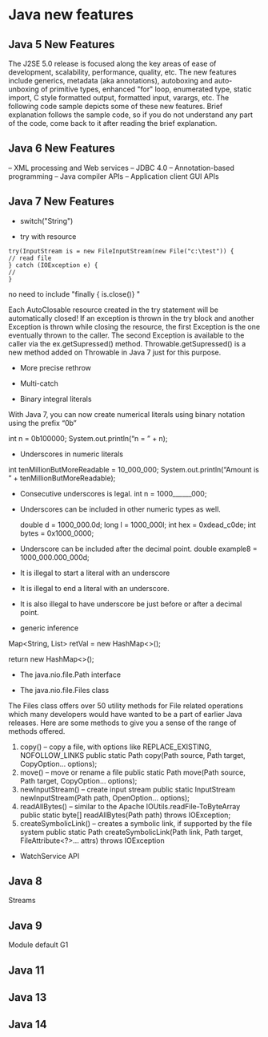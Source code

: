 Java new features
===================

##  Java 5 New Features
The J2SE 5.0 release is focused along the key areas of ease of development, scalability, performance, quality,
etc. The new features include generics, metadata (aka annotations), autoboxing and auto-unboxing of
primitive types, enhanced "for" loop, enumerated type, static import, C style formatted output, formatted
input, varargs, etc. The following code sample depicts some of these new features. Brief explanation follows the
sample code, so if you do not understand any part of the code, come back to it after reading the brief explanation.

##  Java 6 New Features
– XML processing and Web services
– JDBC 4.0
– Annotation-based programming
– Java compiler APIs
– Application client GUI APIs

##  Java 7 New Features
- switch("String")

- try with resource
```shell script
try(InputStream is = new FileInputStream(new File("c:\test")) {
// read file
} catch (IOException e) {
//
}
```

no need to include "finally { is.close()} "
 
Each AutoClosable resource created in the try statement will be automatically closed! If an exception is thrown in the try block and another Exception is thrown while closing the resource, the first Exception is the one eventually thrown to the caller. The second Exception is available to the caller via the ex.getSupressed() method. Throwable.getSupressed() is a new method added on Throwable in Java 7 just for this purpose.
 
- More precise rethrow
- Multi-catch

- Binary integral literals

 With Java 7, you can now create numerical literals using binary notation using the prefix “0b”

 int n = 0b100000;
System.out.println(“n = ” + n);

- Underscores in numeric literals

int tenMillionButMoreReadable = 10_000_000;
System.out.println(“Amount is ” + tenMillionButMoreReadable);
- Consecutive underscores is legal.
    int n = 1000______000;
- Underscores can be included in other numeric types as well.

    double d = 1000_000.0d;
    long l = 1000_000l;
    int hex = 0xdead_c0de;
    int bytes = 0x1000_0000; 

- Underscore can be included after the decimal point.
    double example8 = 1000_000.000_000d;
- It is illegal to start a literal with an underscore
- It is illegal to end a literal with an underscore.
- It is also illegal to have underscore be just before or after a decimal point.

- generic inference

Map<String, List<String>> retVal = new HashMap<>();

return new HashMap<>(); 

- The java.nio.file.Path interface 

- The java.nio.file.Files class


The Files class offers over 50 utility methods for File related operations which many developers 
would have wanted to be a part of earlier Java releases. Here are some methods to give you a sense 
of the range of methods offered. 

1. copy() – copy a file, with options like REPLACE_EXISTING, NOFOLLOW_LINKS public static Path copy(Path source, Path target, CopyOption… options);
2. move() – move or rename a file public static Path move(Path source, Path target, CopyOption… options); 
3. newInputStream() – create input stream public static InputStream newInputStream(Path path, OpenOption… options); 
4. readAllBytes() – similar to the Apache IOUtils.readFile-ToByteArray public static byte[] readAllBytes(Path path) throws IOException; 
5. createSymbolicLink() – creates a symbolic link, if supported by the file system public static Path createSymbolicLink(Path link, Path target, FileAttribute<?>… attrs) throws IOException 

- WatchService API

## Java 8
Streams


## Java 9
Module
default G1


## Java 11

## Java 13

## Java 14
